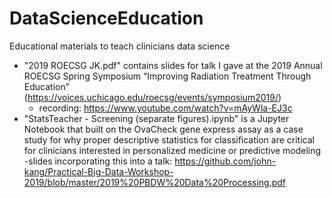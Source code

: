 # DataScienceEducation
Educational materials to teach clinicians data science

- "2019 ROECSG JK.pdf" contains slides for talk I gave at the 2019 Annual ROECSG Spring Symposium
“Improving Radiation Treatment Through Education” (https://voices.uchicago.edu/roecsg/events/symposium2019/)
  - recording: https://www.youtube.com/watch?v=mAyWla-EJ3c
- "StatsTeacher - Screening (separate figures).ipynb" is a Jupyter Notebook that built on the OvaCheck gene express assay as a case study for why proper descriptive statistics for classification are critical for clinicians interested in personalized medicine or predictive modeling
  -slides incorporating this into a talk: https://github.com/john-kang/Practical-Big-Data-Workshop-2019/blob/master/2019%20PBDW%20Data%20Processing.pdf
